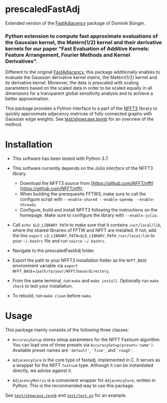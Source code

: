 # prescaledFastAdj

Extended version of the [FastAdjacency](https://github.com/dominikbuenger/FastAdjacency) package of Dominik Bünger.

### Python extension to compute fast approximate evaluations of the Gaussian kernel, the Matérn(1/2) kernel and their derivative kernels for our paper "Fast Evaluation of Additive Kernels: Feature Arrangement, Fourier Methods and Kernel Derivatives".

Different to the original [FastAdjacency](https://github.com/dominikbuenger/FastAdjacency), this package additionally enables to evaluate the Gaussian derivative kernel matrix, the Matérn(1/2) kernel and its derivative kernel. Moreover, the data is prescaled with scaling parameters based on the scaled data in order to be scaled equally in all dimensions for a transparent global sensitivity analysis and to achieve a better approximation.

This package provides a Python interface to a part of the [NFFT3](https://github.com/NFFT/nfft) library to quickly approximate adjacency matrices of fully connected graphs with Gaussian edge weights.
See [test/showcase.ipynb](test/showcase.ipynb) for an overview of the method.

# Installation

* This software has been tested with Python 3.7.

* This software currently depends on the *Julia interface* of the NFFT3 library.
  - Download the NFFT3 source from [https://github.com/NFFT/nfft](https://github.com/NFFT/nfft).
  - When building the prerequesite FFTW3, make sure to call the configure script with `--enable-shared --enable-openmp --enable-threads`.
  - Configure, build and install NFFT3 following the instructions on the homepage. Make sure to configure the library with `--enable-julia`.

* Call `echo $LD_LIBRARY_PATH` to make sure that it contains `/usr/local/lib`, where the shared libraries of FFTW and NFFT are installed. If not, add the line `export LD_LIBRARY_PATH=$LD_LIBRARY_PATH:/usr/local/lib` to your `~/.bashrc` file and run `source ~/.bashrc`.

* Navigate to the prescaledFastAdj folder.

* Export the path to your NFFT3 installation folder as the `NFFT_BASE` environment variable via `export NFFT_BASE=/path/to/your/NFFT/base/directory`. 

* From the same terminal, run `make` and `make install`. Optionally run `make check` to test your installation.

* To rebuild, run `make clean` before `make`.


# Usage

This package mainly consists of the following three classes:

* `AccuracySetup` stores setup parameters for the NFFT Fastsum algorithm. You can load one of three presets via `AccuracySetup(preset='name')`. Available preset names are `'default'`, `'fine'`, and `'rough'`.

* `AdjacencyCore` is the core type of fastadj, implemented in C. It serves as a wrapper for the NFFT `fastsum` type. Although it can be instantiated directly, we advise against it.

* `AdjacencyMatrix` is a convenient wrapper for `AdjacencyCore`, written in Python. This is the recommended way to use this package.

See [`test/showcase.ipynb`](test/showcase.ipynb) and [`test/test.py`](test/test.py) for an example.
